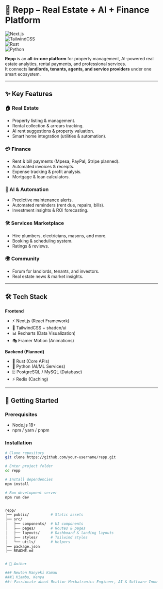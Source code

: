 # 🏡 Repp – Real Estate + AI + Finance Platform  

![Next.js](https://img.shields.io/badge/Next.js-000000?style=for-the-badge&logo=next.js&logoColor=white)  
![TailwindCSS](https://img.shields.io/badge/TailwindCSS-38B2AC?style=for-the-badge&logo=tailwind-css&logoColor=white)  
![Rust](https://img.shields.io/badge/Rust-000000?style=for-the-badge&logo=rust&logoColor=white)  
![Python](https://img.shields.io/badge/Python-3776AB?style=for-the-badge&logo=python&logoColor=white)  

**Repp** is an **all-in-one platform** for property management, AI-powered real estate analytics, rental payments, and professional services.  
It connects **landlords, tenants, agents, and service providers** under one smart ecosystem.  

---

## ✨ Key Features  

### 🏠 Real Estate  
- Property listing & management.  
- Rental collection & arrears tracking.  
- AI rent suggestions & property valuation.  
- Smart home integration (utilities & automation).  

### 💳 Finance  
- Rent & bill payments (Mpesa, PayPal, Stripe planned).  
- Automated invoices & receipts.  
- Expense tracking & profit analysis.  
- Mortgage & loan calculators.  

### 🤖 AI & Automation  
- Predictive maintenance alerts.  
- Automated reminders (rent due, repairs, bills).  
- Investment insights & ROI forecasting.  

### 🛠 Services Marketplace  
- Hire plumbers, electricians, masons, and more.  
- Booking & scheduling system.  
- Ratings & reviews.  

### 🌍 Community  
- Forum for landlords, tenants, and investors.  
- Real estate news & market insights.  

---

## 🛠 Tech Stack  

**Frontend**  
- ⚡ Next.js (React Framework)  
- 🎨 TailwindCSS + shadcn/ui  
- 📊 Recharts (Data Visualization)  
- 🎭 Framer Motion (Animations)  

**Backend (Planned)**  
- 🦀 Rust (Core APIs)  
- 🐍 Python (AI/ML Services)  
- 🗄 PostgreSQL / MySQL (Database)  
- ⚡ Redis (Caching)  

---

## 🚀 Getting Started  

### Prerequisites  
- Node.js 18+  
- npm / yarn / pnpm  

### Installation  

```bash
# Clone repository
git clone https://github.com/your-username/repp.git

# Enter project folder
cd repp

# Install dependencies
npm install

# Run development server
npm run dev


repp/
│── public/          # Static assets
│── src/
│   ├── components/  # UI components
│   ├── pages/       # Routes & pages
│   ├── layouts/     # Dashboard & landing layouts
│   ├── styles/      # Tailwind styles
│   └── utils/       # Helpers
│── package.json
│── README.md


# 👤 Author

### Newton Manyeki Kamau
###📍 Kiambu, Kenya
##💡 Passionate about Realtor Mechatronics Engineer, AI & Software Innovation
